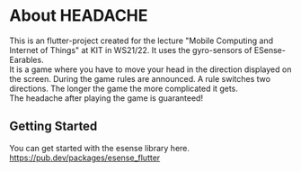 # About HEADACHE

This is an flutter-project created for the lecture "Mobile Computing and Internet of Things" at KIT in WS21/22.
It uses the gyro-sensors of ESense-Earables. <br/>
It is a game where you have to move your head in the direction displayed on the screen.
During the game rules are announced. A rule switches two directions.
The longer the game the more complicated it gets. <br/>
The headache after playing the game is guaranteed!

## Getting Started

You can get started with the esense library here.
https://pub.dev/packages/esense_flutter
